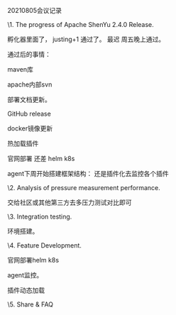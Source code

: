 20210805会议记录

\1. The progress of Apache ShenYu 2.4.0 Release.

孵化器里面了， justing+1 通过了。 最迟 周五晚上通过。



通过后的事情：

maven库

 apache内部svn 

部署文档更新。  

GitHub release

docker镜像更新



热加载插件



官网部署 还差 helm k8s

agent下周开始搭建框架结构： 还是插件化去监控各个插件



\2. Analysis of pressure measurement performance.

交给社区或其他第三方去多压力测试对比即可

\3. Integration testing.

环境搭建。



\4. Feature Development.

官网部署helm k8s

agent监控。

插件动态加载



\5. Share & FAQ

